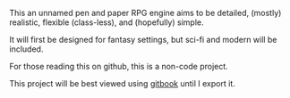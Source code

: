 This an unnamed pen and paper RPG engine aims to be detailed, (mostly) realistic, flexible (class-less), and (hopefully) simple.

It will first be designed for fantasy settings, but sci-fi and modern will be included.

For those reading this on github, this is a non-code project.

This project will be best viewed using [gitbook](http://www.gitbook.com) until I export it.